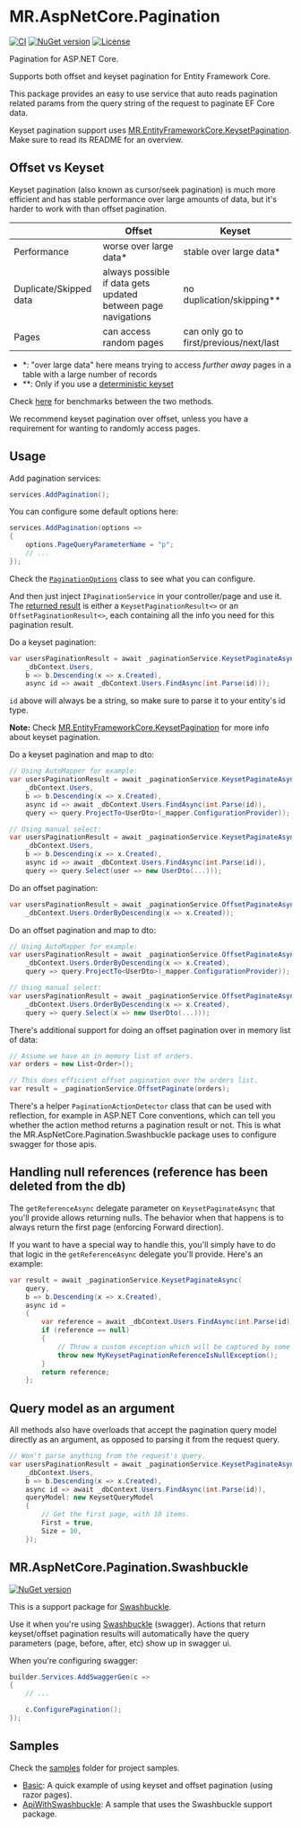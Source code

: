 # MR.AspNetCore.Pagination

[![CI](https://github.com/mrahhal/MR.AspNetCore.Pagination/actions/workflows/ci.yml/badge.svg)](https://github.com/mrahhal/MR.AspNetCore.Pagination/actions/workflows/ci.yml)
[![NuGet version](https://badge.fury.io/nu/MR.AspNetCore.Pagination.svg)](https://www.nuget.org/packages/MR.AspNetCore.Pagination)
[![License](https://img.shields.io/badge/license-MIT-blue.svg)](LICENSE.txt)

Pagination for ASP.NET Core.

Supports both offset and keyset pagination for Entity Framework Core.

This package provides an easy to use service that auto reads pagination related params from the query string of the request to paginate EF Core data.

Keyset pagination support uses [MR.EntityFrameworkCore.KeysetPagination](https://github.com/mrahhal/MR.EntityFrameworkCore.KeysetPagination). Make sure to read its README for an overview.

## Offset vs Keyset

Keyset pagination (also known as cursor/seek pagination) is much more efficient and has stable performance over large amounts of data, but it's harder to work with than offset pagination.

|                        | Offset                                                        | Keyset                                              |
| ---------------------- | ------------------------------------------------------------- | --------------------------------------------------- |
| Performance            | worse over large data*                                        | stable over large data*                             |
| Duplicate/Skipped data | always possible if data gets updated between page navigations | no duplication/skipping**                           |
| Pages                  | can access random pages                                       | can only go to first/previous/next/last             |

- *: "over large data" here means trying to access _further away_ pages in a table with a large number of records
- **: Only if you use a [deterministic keyset](https://github.com/mrahhal/MR.EntityFrameworkCore.KeysetPagination#deterministic-keysets)

Check [here](https://github.com/mrahhal/MR.EntityFrameworkCore.KeysetPagination#benchmarks) for benchmarks between the two methods.

We recommend keyset pagination over offset, unless you have a requirement for wanting to randomly access pages.

## Usage

Add pagination services:

```cs
services.AddPagination();
```

You can configure some default options here:

```cs
services.AddPagination(options =>
{
    options.PageQueryParameterName = "p";
    // ...
});
```

Check the [`PaginationOptions`](https://github.com/mrahhal/MR.AspNetCore.Pagination/blob/main/src/MR.AspNetCore.Pagination/PaginationOptions.cs) class to see what you can configure.

And then just inject `IPaginationService` in your controller/page and use it. The [returned result](https://github.com/mrahhal/MR.AspNetCore.Pagination/blob/main/src/MR.AspNetCore.Pagination/PaginationResult.cs) is either a `KeysetPaginationResult<>` or an `OffsetPaginationResult<>`, each containing all the info you need for this pagination result.

Do a keyset pagination:

```cs
var usersPaginationResult = await _paginationService.KeysetPaginateAsync(
    _dbContext.Users,
    b => b.Descending(x => x.Created),
    async id => await _dbContext.Users.FindAsync(int.Parse(id)));
```

`id` above will always be a string, so make sure to parse it to your entity's id type.

**Note:** Check [MR.EntityFrameworkCore.KeysetPagination](https://github.com/mrahhal/MR.EntityFrameworkCore.KeysetPagination) for more info about keyset pagination.

Do a keyset pagination and map to dto:

```cs
// Using AutoMapper for example:
var usersPaginationResult = await _paginationService.KeysetPaginateAsync(
    _dbContext.Users,
    b => b.Descending(x => x.Created),
    async id => await _dbContext.Users.FindAsync(int.Parse(id)),
    query => query.ProjectTo<UserDto>(_mapper.ConfigurationProvider));

// Using manual select:
var usersPaginationResult = await _paginationService.KeysetPaginateAsync(
    _dbContext.Users,
    b => b.Descending(x => x.Created),
    async id => await _dbContext.Users.FindAsync(int.Parse(id)),
    query => query.Select(user => new UserDto(...)));
```

Do an offset pagination:

```cs
var usersPaginationResult = await _paginationService.OffsetPaginateAsync(
    _dbContext.Users.OrderByDescending(x => x.Created));
```

Do an offset pagination and map to dto:

```cs
// Using AutoMapper for example:
var usersPaginationResult = await _paginationService.OffsetPaginateAsync(
    _dbContext.Users.OrderByDescending(x => x.Created),
    query => query.ProjectTo<UserDto>(_mapper.ConfigurationProvider));

// Using manual select:
var usersPaginationResult = await _paginationService.OffsetPaginateAsync(
    _dbContext.Users.OrderByDescending(x => x.Created),
    query => query.Select(x => new UserDto(...)));
```

There's additional support for doing an offset pagination over in memory list of data:

```cs
// Assume we have an in memory list of orders.
var orders = new List<Order>();

// This does efficient offset pagination over the orders list.
var result = _paginationService.OffsetPaginate(orders);
```

There's a helper `PaginationActionDetector` class that can be used with reflection, for example in ASP.NET Core conventions, which can tell you whether the action method returns a pagination result or not. This is what the MR.AspNetCore.Pagination.Swashbuckle package uses to configure swagger for those apis.

## Handling null references (reference has been deleted from the db)

The `getReferenceAsync` delegate parameter on `KeysetPaginateAsync` that you'll provide allows returning nulls. The behavior when that happens is to always return the first page (enforcing Forward direction).

If you want to have a special way to handle this, you'll simply have to do that logic in the `getReferenceAsync` delegate you'll provide. Here's an example:
```cs
var result = await _paginationService.KeysetPaginateAsync(
    query,
    b => b.Descending(x => x.Created),
    async id =
    {
        var reference = await _dbContext.Users.FindAsync(int.Parse(id));
        if (reference == null)
        {
            // Throw a custom exception which will be captured by some middleware to process.
            throw new MyKeysetPaginationReferenceIsNullException();
        }
        return reference;
    };
```

## Query model as an argument

All methods also have overloads that accept the pagination query model directly as an argument, as opposed to parsing it from the request query.

```cs
// Won't parse anything from the request's query.
var usersPaginationResult = await _paginationService.KeysetPaginateAsync(
    _dbContext.Users,
    b => b.Descending(x => x.Created),
    async id => await _dbContext.Users.FindAsync(int.Parse(id)),
    queryModel: new KeysetQueryModel
    {
        // Get the first page, with 10 items.
        First = true,
        Size = 10,
    });
```

## MR.AspNetCore.Pagination.Swashbuckle

[![NuGet version](https://badge.fury.io/nu/MR.AspNetCore.Pagination.Swashbuckle.svg)](https://www.nuget.org/packages/MR.AspNetCore.Pagination.Swashbuckle)

This is a support package for [Swashbuckle](https://github.com/domaindrivendev/Swashbuckle.AspNetCore).

Use it when you're using [Swashbuckle](https://github.com/domaindrivendev/Swashbuckle.AspNetCore) (swagger). Actions that return keyset/offset pagination results will automatically have the query parameters (page, before, after, etc) show up in swagger ui.

When you're configuring swagger:

```cs
builder.Services.AddSwaggerGen(c =>
{
    // ...

    c.ConfigurePagination();
});
```

## Samples

Check the [samples](samples) folder for project samples.

- [Basic](samples/Basic): A quick example of using keyset and offset pagination (using razor pages).
- [ApiWithSwashbuckle](samples/ApiWithSwashbuckle): A sample that uses the Swashbuckle support package.
